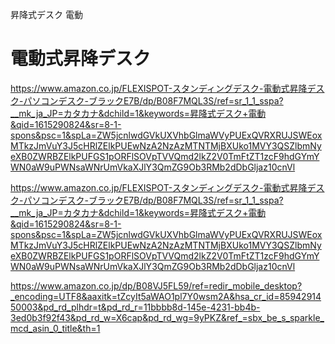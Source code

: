 昇降式デスク 電動

# 電動式昇降デスク
https://www.amazon.co.jp/FLEXISPOT-スタンディングデスク-電動式昇降デスク-パソコンデスク-ブラックE7B/dp/B08F7MQL3S/ref=sr_1_1_sspa?__mk_ja_JP=カタカナ&dchild=1&keywords=昇降式デスク+電動&qid=1615290824&sr=8-1-spons&psc=1&spLa=ZW5jcnlwdGVkUXVhbGlmaWVyPUExQVRXRUJSWEoxMTkzJmVuY3J5cHRlZElkPUEwNzA2NzAzMTNTMjBXUko1MVY3QSZlbmNyeXB0ZWRBZElkPUFGS1pORFlSOVpTVVQmd2lkZ2V0TmFtZT1zcF9hdGYmYWN0aW9uPWNsaWNrUmVkaXJlY3QmZG9Ob3RMb2dDbGljaz10cnVl


https://www.amazon.co.jp/FLEXISPOT-スタンディングデスク-電動式昇降デスク-パソコンデスク-ブラックE7B/dp/B08F7MQL3S/ref=sr_1_1_sspa?__mk_ja_JP=カタカナ&dchild=1&keywords=昇降式デスク+電動&qid=1615290824&sr=8-1-spons&psc=1&spLa=ZW5jcnlwdGVkUXVhbGlmaWVyPUExQVRXRUJSWEoxMTkzJmVuY3J5cHRlZElkPUEwNzA2NzAzMTNTMjBXUko1MVY3QSZlbmNyeXB0ZWRBZElkPUFGS1pORFlSOVpTVVQmd2lkZ2V0TmFtZT1zcF9hdGYmYWN0aW9uPWNsaWNrUmVkaXJlY3QmZG9Ob3RMb2dDbGljaz10cnVl


https://www.amazon.co.jp/dp/B08VJ5FL59/ref=redir_mobile_desktop?_encoding=UTF8&aaxitk=tZcyIt5aWAO1pl7Y0wsm2A&hsa_cr_id=8594291450003&pd_rd_plhdr=t&pd_rd_r=11bbbb8d-145e-4231-bb4b-3ed0b3f92f43&pd_rd_w=X6cap&pd_rd_wg=9yPKZ&ref_=sbx_be_s_sparkle_mcd_asin_0_title&th=1
